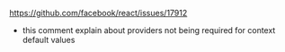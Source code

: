 https://github.com/facebook/react/issues/17912
- this comment explain about providers not being required for context default values